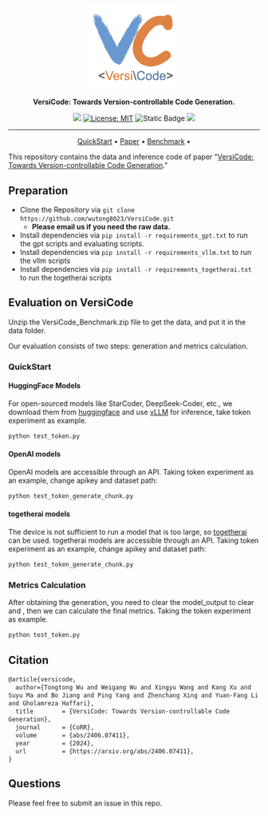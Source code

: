 <div align="center">

<img src="figs/logo.png" width="180px">

**VersiCode: Towards Version-controllable Code Generation.**

![](https://img.shields.io/badge/version-v1.0.0-blue)
[![License: MIT](https://img.shields.io/badge/License-MIT-green.svg)](https://opensource.org/licenses/MIT)
![Static Badge](https://img.shields.io/badge/last_commit-June-blue)
![](https://img.shields.io/badge/PRs-Welcome-red)

---

<p align="center">
    <a href="###QuickStart">QuickStart</a> •
    <a href="https://arxiv.org/abs/2406.07411">Paper</a> •
    <a href="https://huggingface.co/datasets/AstoneNg/VersiCode">Benchmark</a> •
    
</p>
</div>

This repository contains the data and inference code of 
paper "[VersiCode: Towards Version-controllable Code Generation](https://arxiv.org/abs/2406.07411)."

## Preparation

- Clone the Repository via `git clone https://github.com/wutong8023/VersiCode.git`
    - **Please email us if you need the raw data.**
- Install dependencies via `pip install -r requirements_gpt.txt` to run the gpt scripts and evaluating scripts.
- Install dependencies via `pip install -r requirements_vllm.txt` to run the vllm scripts
- Install dependencies via `pip install -r requirements_togetherai.txt` to run the togetherai scripts


## Evaluation on VersiCode
Unzip the VersiCode_Benchmark.zip file to get the data, and put it in the data folder.

Our evaluation consists of two steps: generation and metrics calculation.


### QuickStart

#### HuggingFace Models
For open-sourced models like StarCoder, DeepSeek-Coder, etc., we download them from [huggingface](https://huggingface.co/) and use [vLLM](https://github.com/vllm-project/vllm) for inference, take token experiment as example. 

```bash
python test_token.py
```

#### OpenAI models
OpenAI models are accessible through an API. Taking token experiment as an example, change apikey and dataset path:
```bash
python test_token_generate_chunk.py
```

#### togetherai models
The device is not sufficient to run a model that is too large, so [togetherai](https://api.together.xyz/models) can be used. togetherai models are accessible through an API. Taking token experiment as an example, change apikey and dataset path:
```bash
python test_token_generate_chunk.py
```

### Metrics Calculation
After obtaining the generation, you need to clear the model_output to clear <start> and <end>, then we can calculate the final metrics. Taking the token experiment as example.
```bash
python test_token.py
```

## Citation

```
@article{versicode,
  author={Tongtong Wu and Weigang Wu and Xingyu Wang and Kang Xu and Suyu Ma and Bo Jiang and Ping Yang and Zhenchang Xing and Yuan-Fang Li and Gholamreza Haffari},
  title        = {VersiCode: Towards Version-controllable Code Generation},
  journal      = {CoRR},
  volume       = {abs/2406.07411},
  year         = {2024},
  url          = {https://arxiv.org/abs/2406.07411},
}
```
## Questions
Please feel free to submit an issue in this repo.

